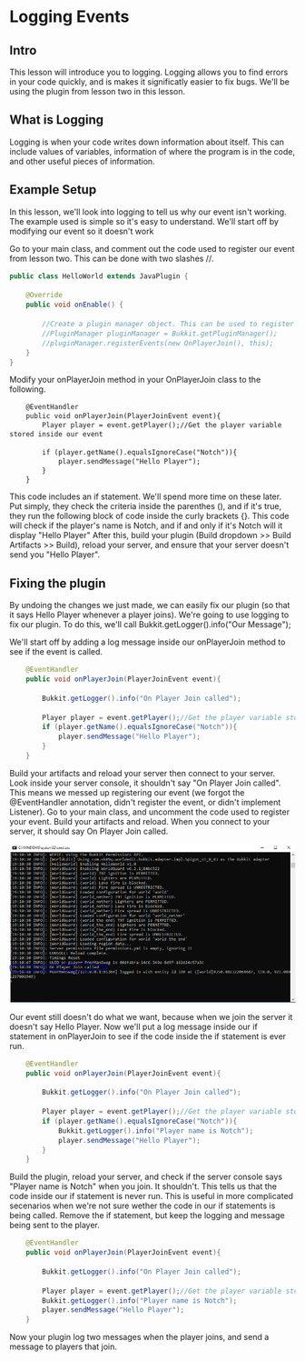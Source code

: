 # Logging Events
## Intro
This lesson will introduce you to logging. Logging allows you to find errors in your code quickly, and is makes it significatly easier to fix bugs. We'll be using the plugin from lesson two in this lesson.

## What is Logging
Logging is when your code writes down information about itself. This can include values of variables, information of where the program is in the code, and other useful pieces of information.

## Example Setup
In this lesson, we'll look into logging to tell us why our event isn't working. The example used is simple so it's easy to understand.
We'll start off by modifying our event so it doesn't work

Go to your main class, and comment out the code used to register our event from lesson two. This can be done with two slashes //.

```java 
public class HelloWorld extends JavaPlugin {

    @Override
    public void onEnable() {

        //Create a plugin manager object. This can be used to register all your events.
        //PluginManager pluginManager = Bukkit.getPluginManager();
        //pluginManager.registerEvents(new OnPlayerJoin(), this);
    }
}

```
Modify your onPlayerJoin method in your OnPlayerJoin class to the following.

```
    @EventHandler
    public void onPlayerJoin(PlayerJoinEvent event){
        Player player = event.getPlayer();//Get the player variable stored inside our event
        
        if (player.getName().equalsIgnoreCase("Notch")){
            player.sendMessage("Hello Player");
        }
    }
```

This code includes an if statement. We'll spend more time on these later. Put simply, they check the criteria inside the parenthes (), and if it's true, they run the following block of code inside the curly brackets {}. This code will check if the player's name is Notch, and if and only if it's Notch will it display "Hello Player"
After this, build your plugin (Build dropdown >> Build Artifacts >> Build), reload your server, and ensure that your server doesn't send you "Hello Player".
## Fixing the plugin
By undoing the changes we just made, we can easily fix our plugin (so that it says Hello Player whenever a player joins). We're going to use logging to fix our plugin. To do this, we'll call Bukkit.getLogger().info("Our Message");

We'll start off by adding a log message inside our onPlayerJoin method to see if the event is called.

```java
    @EventHandler
    public void onPlayerJoin(PlayerJoinEvent event){

        Bukkit.getLogger().info("On Player Join called");
        
        Player player = event.getPlayer();//Get the player variable stored inside our event
        if (player.getName().equalsIgnoreCase("Notch")){
            player.sendMessage("Hello Player");
        }
    }
```
Build your artifacts and reload your server then connect to your server. Look inside your server console, it shouldn't say "On Player Join called".
This means we messed up registering our event (we forgot the @EventHandler annotation, didn't register the event, or didn't implement Listener). Go to your main class, and uncomment the code used to register your event. Build your artifacts and reload. When you connect to your server, it should say On Player Join called.


![alttext](https://github.com/Exeton/SpigotTutorial/blob/master/LessonPictures/Lesson3/OnPlayerJoin%20called.PNG)

Our event still doesn't do what we want, because when we join the server it doesn't say Hello Player. Now we'll put a log message inside our if statement in onPlayerJoin to see if the code inside the if statement is ever run.

```java
    @EventHandler
    public void onPlayerJoin(PlayerJoinEvent event){

        Bukkit.getLogger().info("On Player Join called");

        Player player = event.getPlayer();//Get the player variable stored inside our event
        if (player.getName().equalsIgnoreCase("Notch")){
            Bukkit.getLogger().info("Player name is Notch");
            player.sendMessage("Hello Player");
        }
    }
```

Build the plugin, reload your server, and check if the server console says "Player name is Notch" when you join. It shouldn't. This tells us that the code inside our if statement is never run. This is useful in more complicated secenarios when we're not sure wether the code in our if statements is being called.
Remove the if statement, but keep the logging and message being sent to the player.

```java
    @EventHandler
    public void onPlayerJoin(PlayerJoinEvent event){

        Bukkit.getLogger().info("On Player Join called");

        Player player = event.getPlayer();//Get the player variable stored inside our event
        Bukkit.getLogger().info("Player name is Notch");
        player.sendMessage("Hello Player");
    }
```

Now your plugin log two messages when the player joins, and send a message to players that join.


